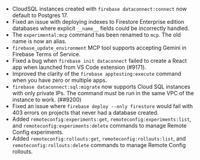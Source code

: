 - CloudSQL instances created with `firebase dataconnect:connect` now default to Postgres 17.
- Fixed an issue with deploying indexes to Firestore Enterprise edition databases where explicit `__name__` fields could be incorrectly handled.
- The `experimental:mcp` command has been renamed to `mcp`. The old name is now an alias.
- `firebase_update_environment` MCP tool supports accepting Gemini in Firebase Terms of Service.
- Fixed a bug when `firebase init dataconnect` failed to create a React app when launched from VS Code extension (#9171).
- Improved the clarity of the `firebase apptesting:execute` command when you have zero or multiple apps.
- `firebase dataconnect:sql:migrate` now supports Cloud SQL instances with only private IPs. The command must be run in the same VPC of the instance to work. (##9200)
- Fixed an issue where `firebase deploy --only firestore` would fail with 403 errors on projects that never had a database created.
- Added `remoteconfig:experiments:get`, `remoteconfig:experiments:list`, and `remoteconfig:experiments:delete` commands to manage Remote Config experiments.
- Added `remoteconfig:rollouts:get`, `remoteconfig:rollouts:list`, and `remoteconfig:rollouts:delete` commands to manage Remote Config rollouts.

